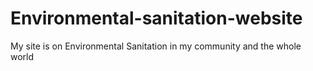 # Environmental-sanitation-website
My site is on Environmental Sanitation in my community and the whole world
